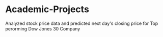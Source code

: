 # Academic-Projects
Analyzed stock price data and predicted next day's closing price for Top perorming Dow Jones 30 Company 


